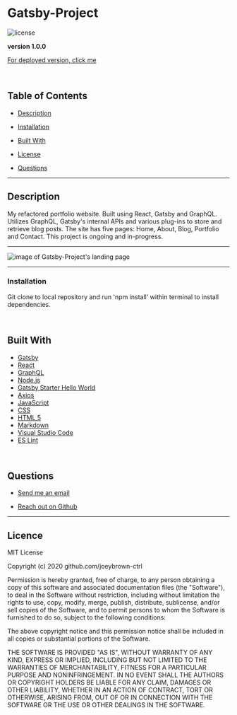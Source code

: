 # Gatsby-Project

![license](https://img.shields.io/badge/License-MIT-blue.svg)

**version 1.0.0**

[For deployed version, click me]()

<br>

  ## Table of Contents

  
* [Description](#description)

* [Installation](#installation) 
  
* [Built With](#builtwith) 
  
* [License](#license)
  
* [Questions](#questions)

  
<hr>

  ## Description 

My refactored portfolio website. Built using React, Gatsby and GraphQL. Utilizes GraphQL, Gatsby's internal APIs and various plug-ins to store and retrieve blog posts. The site has five pages: Home, About, Blog, Portfolio and Contact. This project is ongoing and in-progress.

  <hr>

![image of Gatsby-Project's landing page]()

  <hr>

  ### Installation

  Git clone to local repository and run 'npm install' within terminal to install dependencies.
  

  <br>

  ## Built With

* [Gatsby](https://www.gatsbyjs.com/)
* [React](https://reactjs.org/)
* [GraphQL](https://graphql.org/)
* [Node.js](https://nodejs.org/en/about/)
* [Gatsby Starter Hello World](https://github.com/gatsbyjs/gatsby-starter-hello-world)
* [Axios](https://www.npmjs.com/package/axios)
* [JavaScript](https://developer.mozilla.org/en-US/docs/Web/JavaScript)
* [CSS](https://developer.mozilla.org/en-US/docs/Web/CSS)
* [HTML 5](https://developer.mozilla.org/en-US/docs/Web/Guide/HTML/HTML5)
* [Markdown](https://guides.github.com/features/mastering-markdown/)
* [Visual Studio Code](https://code.visualstudio.com/)
* [ES Lint](https://eslint.org/)

<br>

  ## Questions 
  
* [Send me an email](mailto:gjoey.brown@gmail.com)
  
* [Reach out on Github](https://github.com/joeybrown-ctrl)

<hr>

  ## Licence 
MIT License

Copyright (c) 2020 github.com/joeybrown-ctrl

Permission is hereby granted, free of charge, to any person obtaining a copy
of this software and associated documentation files (the "Software"), to deal
in the Software without restriction, including without limitation the rights
to use, copy, modify, merge, publish, distribute, sublicense, and/or sell
copies of the Software, and to permit persons to whom the Software is
furnished to do so, subject to the following conditions:

The above copyright notice and this permission notice shall be included in all
copies or substantial portions of the Software.

THE SOFTWARE IS PROVIDED "AS IS", WITHOUT WARRANTY OF ANY KIND, EXPRESS OR
IMPLIED, INCLUDING BUT NOT LIMITED TO THE WARRANTIES OF MERCHANTABILITY,
FITNESS FOR A PARTICULAR PURPOSE AND NONINFRINGEMENT. IN NO EVENT SHALL THE
AUTHORS OR COPYRIGHT HOLDERS BE LIABLE FOR ANY CLAIM, DAMAGES OR OTHER
LIABILITY, WHETHER IN AN ACTION OF CONTRACT, TORT OR OTHERWISE, ARISING FROM,
OUT OF OR IN CONNECTION WITH THE SOFTWARE OR THE USE OR OTHER DEALINGS IN THE
SOFTWARE.